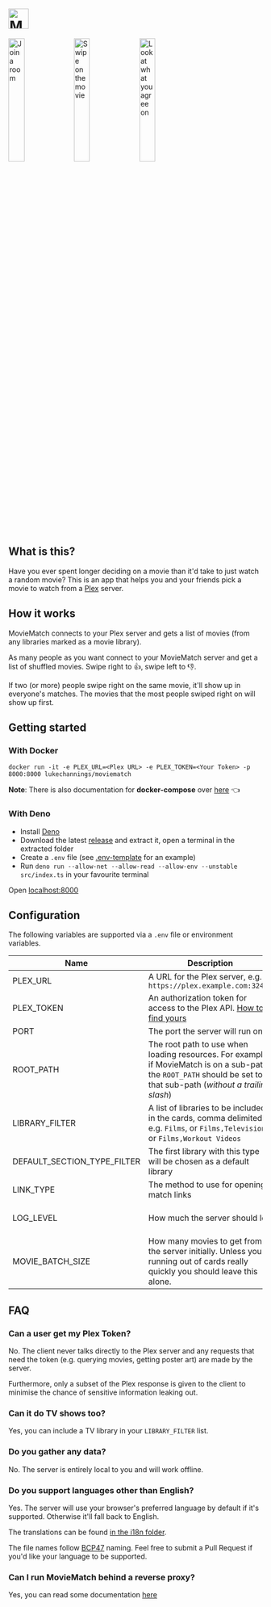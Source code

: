 # <img src="public/assets/logo.svg" height="40px" alt="MovieMatch" />

<div>
 <a href="screenshots/join.png"><img src="screenshots/join.png" alt="Join a room" width="25%" /></a>
 <a href="screenshots/rate.png"><img src="screenshots/rate.png" alt="Swipe on the movie" width="25%" /></a>
 <a href="screenshots/match.png"><img src="screenshots/match.png" alt="Look at what you agree on" width="25%" /></a>
</div>

## What is this?

Have you ever spent longer deciding on a movie than it'd take to just watch a random movie? This is an app that helps you and your friends pick a movie to watch from a [Plex](https://www.plex.tv) server.

## How it works

MovieMatch connects to your Plex server and gets a list of movies (from any libraries marked as a movie library).

As many people as you want connect to your MovieMatch server and get a list of shuffled movies. Swipe right to 👍, swipe left to 👎.

If two (or more) people swipe right on the same movie, it'll show up in everyone's matches. The movies that the most people swiped right on will show up first.

## Getting started

### With Docker

`docker run -it -e PLEX_URL=<Plex URL> -e PLEX_TOKEN=<Your Token> -p 8000:8000 lukechannings/moviematch`

**Note**: There is also documentation for **docker-compose** over [here](./docs/docker-compose.markdown) 👈

### With Deno

- Install [Deno](https://deno.land/manual/getting_started/installation)
- Download the latest [release](https://github.com/LukeChannings/moviematch/releases/tag/v1.2.0) and extract it, open a terminal in the extracted folder
- Create a `.env` file (see [.env-template](./.env-template) for an example)
- Run `deno run --allow-net --allow-read --allow-env --unstable src/index.ts` in your favourite terminal

Open [localhost:8000](http://localhost:8000)

## Configuration

The following variables are supported via a `.env` file or environment variables.

| Name                        | Description                                                                                                                                                           | Required | Default                                                                            |
| --------------------------- | --------------------------------------------------------------------------------------------------------------------------------------------------------------------- | -------- | ---------------------------------------------------------------------------------- |
| PLEX_URL                    | A URL for the Plex server, e.g. `https://plex.example.com:32400`                                                                                                      | Yes      | null                                                                               |
| PLEX_TOKEN                  | An authorization token for access to the Plex API. [How to find yours](https://support.plex.tv/articles/204059436-finding-an-authentication-token-x-plex-token/)      | Yes      | null                                                                               |
| PORT                        | The port the server will run on                                                                                                                                       | No       | 8000                                                                               |
| ROOT_PATH                   | The root path to use when loading resources. For example, if MovieMatch is on a sub-path, the `ROOT_PATH` should be set to that sub-path (_without a trailing slash_) | No       | ''                                                                                 |
| LIBRARY_FILTER              | A list of libraries to be included in the cards, comma delimited. e.g. `Films`, or `Films,Television`, or `Films,Workout Videos`                                      | No       | The first library that has the type of `DEFAULT_SECTION_TYPE_FILTER`               |
| DEFAULT_SECTION_TYPE_FILTER | The first library with this type will be chosen as a default library                                                                                                  | No       | `movie`, (can be `movie`, `artist`, `photo`, or `show`)                            |
| LINK_TYPE                   | The method to use for opening match links                                                                                                                              | No       | `app` (`app`, `http` or `plex.tv`)                                                            |
| LOG_LEVEL                   | How much the server should log                                                                                                                                        | No       | `INFO` (supported options are `DEBUG`, `INFO`, `WARNING`, `ERROR`, and `CRITICAL`) |
| MOVIE_BATCH_SIZE            | How many movies to get from the server initially. Unless you're running out of cards really quickly you should leave this alone.                                      | No       | 25                                                                                 |

## FAQ

### Can a user get my Plex Token?

No. The client never talks directly to the Plex server and any requests that need the token (e.g. querying movies, getting poster art) are made by the server.

Furthermore, only a subset of the Plex response is given to the client to minimise the chance of sensitive information leaking out.

### Can it do TV shows too?

Yes, you can include a TV library in your `LIBRARY_FILTER` list.

### Do you gather any data?

No. The server is entirely local to you and will work offline.

### Do you support languages other than English?

Yes. The server will use your browser's preferred language by default if it's supported. Otherwise it'll fall back to English.

The translations can be found [in the i18n folder](./i18n).

The file names follow [BCP47](https://tools.ietf.org/html/bcp47) naming. Feel free to submit a Pull Request if you'd like your language to be supported.

### Can I run MovieMatch behind a reverse proxy?

Yes, you can read some documentation [here](./docs/reverse-proxy.markdown)
